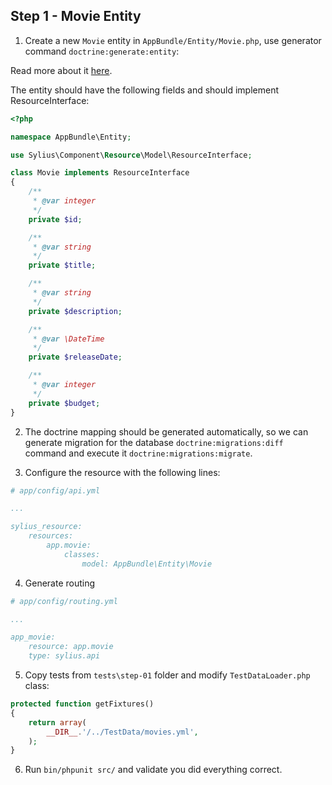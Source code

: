 ## Step 1 - Movie Entity

1. Create a new `Movie` entity in `AppBundle/Entity/Movie.php`, use generator command `doctrine:generate:entity`:

Read more about it [here](http://symfony.com/doc/current/bundles/SensioGeneratorBundle/commands/generate_doctrine_entity.html).

The entity should have the following fields and should implement ResourceInterface:

```php
<?php

namespace AppBundle\Entity;

use Sylius\Component\Resource\Model\ResourceInterface;

class Movie implements ResourceInterface
{
    /**
     * @var integer
     */
    private $id;

    /**
     * @var string
     */
    private $title;

    /**
     * @var string
     */
    private $description;

    /**
     * @var \DateTime
     */
    private $releaseDate;

    /**
     * @var integer
     */
    private $budget;
}
```

2. The doctrine mapping should be generated automatically, so we can generate migration for the database `doctrine:migrations:diff` command and execute it `doctrine:migrations:migrate`.

3. Configure the resource with the following lines:

```yml
# app/config/api.yml

...

sylius_resource:
    resources:
        app.movie:
            classes:
                model: AppBundle\Entity\Movie

```

4. Generate routing

```yml
# app/config/routing.yml

...

app_movie:
    resource: app.movie
    type: sylius.api

```

5. Copy tests from `tests\step-01` folder and modify `TestDataLoader.php` class:

```php
protected function getFixtures()
{
    return array(
        __DIR__.'/../TestData/movies.yml',
    );
}
```

6. Run `bin/phpunit src/` and validate you did everything correct.
